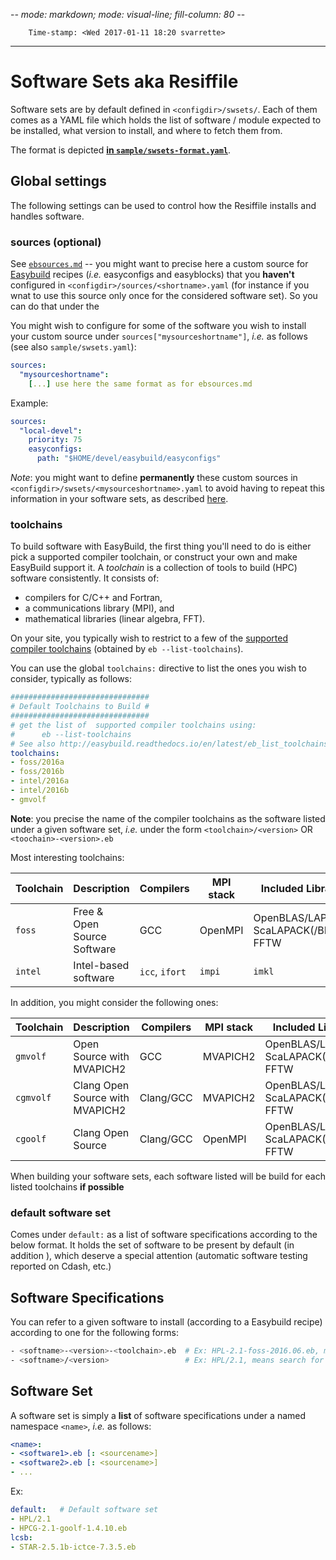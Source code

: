 -*- mode: markdown; mode: visual-line; fill-column: 80 -*-

        Time-stamp: <Wed 2017-01-11 18:20 svarrette>

-----------------------------
# Software Sets aka Resiffile

Software sets are by default defined in `<configdir>/swsets/`.
Each of them comes as a YAML file which holds the list of software / module expected to be installed, what version to install, and where to fetch them from.

The format is depicted [__in `sample/swsets-format.yaml`__](sample/swsets-format.yaml).

## Global settings

The following settings can be used to control how the Resiffile installs and handles software.

### sources (optional)

See [`ebsources.md`](ebsources.md) -- you might want to precise here a custom source for [Easybuild](https://hpcugent.github.io/easybuild) recipes (_i.e._ easyconfigs and easyblocks) that you **haven't** configured in `<configdir>/sources/<shortname>.yaml` (for instance if you wnat to use this source only once for the considered software set).
So you can do that under the

You might wish to configure for some of the software you wish to install your custom source under `sources["mysourceshortname"]`, _i.e._ as follows (see also `sample/swsets.yaml`):

~~~yaml
sources:
  "mysourceshortname":
    [...] use here the same format as for ebsources.md
~~~

Example:

~~~yaml
sources:
  "local-devel":
    priority: 75
    easyconfigs:
      path: "$HOME/devel/easybuild/easyconfigs"
~~~

_Note_: you might want to define __permanently__ these custom sources in `<configdir>/swsets/<mysourceshortname>.yaml` to avoid having to repeat this information in your software sets, as described [here](ebsources.md).

### toolchains

To build software with EasyBuild, the first thing you'll need to do is either pick a supported compiler toolchain, or construct your own and make EasyBuild support it.
A _toolchain_ is a collection of tools to build (HPC) software consistently.
It consists of:

* compilers for C/C++ and Fortran,
* a communications library (MPI), and
* mathematical libraries (linear algebra, FFT).

On your site, you typically wish to restrict to a few of the [supported compiler toolchains](http://easybuild.readthedocs.io/en/latest/eb_list_toolchains.html) (obtained by `eb --list-toolchains`).

You can use the global `toolchains:` directive to list the ones you wish to consider, typically as follows:

```yaml
###############################
# Default Toolchains to Build #
###############################
# get the list of  supported compiler toolchains using:
#      eb --list-toolchains
# See also http://easybuild.readthedocs.io/en/latest/eb_list_toolchains.html
toolchains:
- foss/2016a
- foss/2016b
- intel/2016a
- intel/2016b
- gmvolf
```

__Note__: you precise the name of the compiler toolchains as the software listed under a given software set, _i.e._ under the form `<toolchain>/<version>` OR `<toochain>-<version>.eb`

Most interesting toolchains:

| Toolchain | Description                     | Compilers      | MPI stack | Included Libraries                       |
|-----------|---------------------------------|----------------|-----------|------------------------------------------|
| `foss`    | Free & Open Source Software     | GCC            | OpenMPI   | OpenBLAS/LAPACK, ScaLAPACK(/BLACS), FFTW |
| `intel`   | Intel-based software            | `icc`, `ifort` | `impi`    | `imkl`                                   |

In addition, you might consider the following ones:

| Toolchain | Description                     | Compilers      | MPI stack | Included Libraries                       |
|-----------|---------------------------------|----------------|-----------|------------------------------------------|
| `gmvolf`  | Open Source with MVAPICH2       | GCC            | MVAPICH2  | OpenBLAS/LAPACK, ScaLAPACK(/BLACS), FFTW |
| `cgmvolf` | Clang Open Source with MVAPICH2 | Clang/GCC      | MVAPICH2  | OpenBLAS/LAPACK, ScaLAPACK(/BLACS), FFTW |
| `cgoolf`  | Clang Open Source               | Clang/GCC      | OpenMPI   | OpenBLAS/LAPACK, ScaLAPACK(/BLACS), FFTW |

When building your software sets, each software listed will be build for each listed toolchains __if possible__

### default software set

Comes under `default:` as a list of software specifications according to the below format.
It holds the set of software to be present by default (in addition ), which deserve a special attention (automatic software testing reported on Cdash, etc.)

## Software Specifications

You can refer to a given software to install (according to a Easybuild recipe) according to one for the following forms:

~~~bash
- <softname>-<version>-<toolchain>.eb  # Ex: HPL-2.1-foss-2016.06.eb, means install exactly that EB file
- <softname>/<version>                 # Ex: HPL/2.1, means search for HPL-2.1*.eb and build the latest for the considered toolchains
~~~

## Software Set

A software set is simply a **list** of software specifications under a named namespace `<name>`, _i.e._ as follows:

```yaml
<name>:
- <software1>.eb [: <sourcename>]
- <software2>.eb [: <sourcename>]
- ...
```

Ex:

```yaml
default:   # Default software set
- HPL/2.1
- HPCG-2.1-goolf-1.4.10.eb
lcsb:
- STAR-2.5.1b-ictce-7.3.5.eb
```
